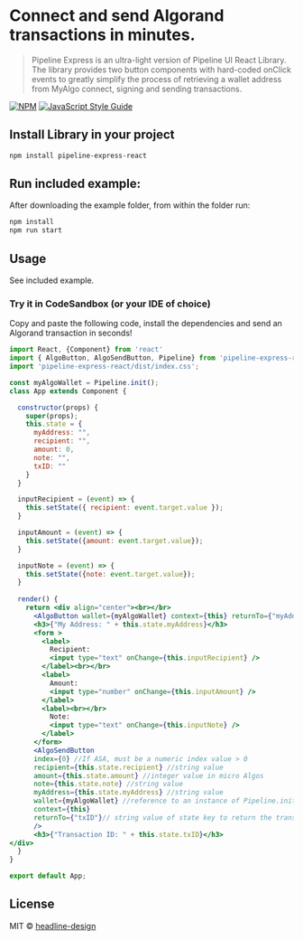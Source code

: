 # Connect and send Algorand transactions in minutes. 

> Pipeline Express is an ultra-light version of Pipeline UI React Library. The library provides two button components with hard-coded onClick events to greatly simplify the process of retrieving a wallet address from MyAlgo connect, signing and sending transactions.

[![NPM](https://img.shields.io/npm/v/pipeline-express-react.svg)](https://www.npmjs.com/package/pipeline-express-react) [![JavaScript Style Guide](https://img.shields.io/badge/code_style-standard-brightgreen.svg)](https://standardjs.com)

## Install Library in your project

```bash
npm install pipeline-express-react
```

## Run included example: 

After downloading the example folder, from within the folder run:

```bash
npm install
npm run start
```


## Usage
See included example.

### Try it in CodeSandbox (or your IDE of choice)
Copy and paste the following code, install the dependencies and send an Algorand transaction in seconds!

```jsx
import React, {Component} from 'react'
import { AlgoButton, AlgoSendButton, Pipeline} from 'pipeline-express-react'
import 'pipeline-express-react/dist/index.css';

const myAlgoWallet = Pipeline.init();
class App extends Component {

  constructor(props) {
    super(props);
    this.state = {
      myAddress: "",
      recipient: "",
      amount: 0,
      note: "",
      txID: ""
    }
  }

  inputRecipient = (event) => {
    this.setState({ recipient: event.target.value });
  }

  inputAmount = (event) => {
    this.setState({amount: event.target.value});
  }

  inputNote = (event) => {
    this.setState({note: event.target.value});
  }
  
  render() {
    return <div align="center"><br></br>
      <AlgoButton wallet={myAlgoWallet} context={this} returnTo={"myAddress"} />
      <h3>{"My Address: " + this.state.myAddress}</h3>
      <form >
        <label>
          Recipient:
          <input type="text" onChange={this.inputRecipient} />
        </label><br></br>
        <label>
          Amount:
          <input type="number" onChange={this.inputAmount} />
        </label>
        <label><br></br>
          Note:
          <input type="text" onChange={this.inputNote} />
        </label>
      </form>
      <AlgoSendButton
      index={0} //If ASA, must be a numeric index value > 0
      recipient={this.state.recipient} //string value
      amount={this.state.amount} //integer value in micro Algos
      note={this.state.note} //string value
      myAddress={this.state.myAddress} //string value
      wallet={myAlgoWallet} //reference to an instance of Pipeline.init(); that is called once when the app is initialized
      context={this}
      returnTo={"txID"}// string value of state key to return the transaction id
      />
      <h3>{"Transaction ID: " + this.state.txID}</h3>
</div>
  }
}

export default App;
```
## License

MIT © [headline-design](https://github.com/headline-design)
